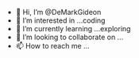 - 👋 Hi, I’m @DeMarkGideon
- 👀 I’m interested in ...coding
- 🌱 I’m currently learning ...exploring
- 💞️ I’m looking to collaborate on ...
- 📫 How to reach me ...

<!---
DeMarkGideon/DeMarkGideon is a ✨ special ✨ repository because its `README.md` (this file) appears on your GitHub profile.
You can click the Preview link to take a look at your changes.
--->
